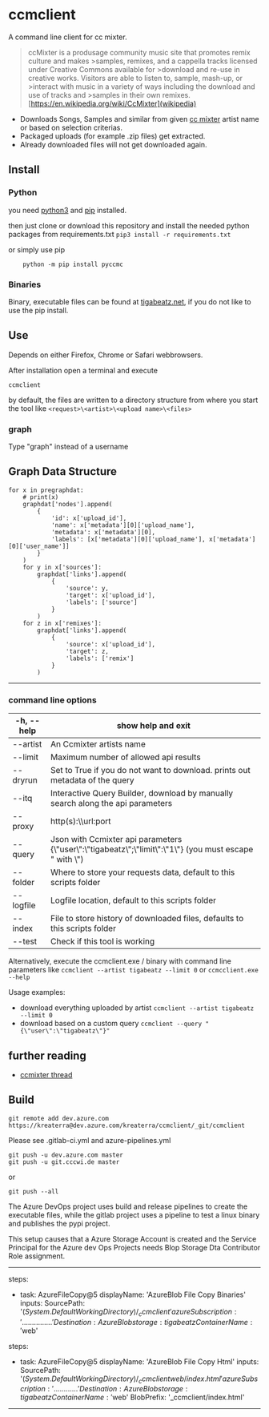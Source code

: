 # ccmclient

A command line client for cc mixter.

> ccMixter is a produsage community music site that promotes remix culture and makes >samples, remixes, and a cappella
> tracks licensed under Creative Commons available for >download and re-use in creative works.
> Visitors are able to listen to, sample, mash-up, or >interact with music in a variety
> of ways including the download and use of tracks and >samples in their own remixes.
> [https://en.wikipedia.org/wiki/CcMixter](wikipedia)

- Downloads Songs, Samples and similar from given [cc mixter](http://ccmixter.org/) artist name or based on selection
  criterias.
- Packaged uploads (for example .zip files) get extracted.
- Already downloaded files will not get downloaded again.

## Install

### Python

you need [python3](https://www.python.org/downloads/) and [pip](https://pip.pypa.io/en/stable/installing/) installed.

then just clone or download this repository and install the needed python packages from
requirements.txt `pip3 install -r requirements.txt`

or simply use pip

        python -m pip install pyccmc

### Binaries

Binary, executable files can be found at [tigabeatz.net](https://tigabeatz.net), if you do not like to use the pip
install.

## Use

Depends on either Firefox, Chrome or Safari webbrowsers.

After installation open a terminal and execute

    ccmclient

by default, the files are written to a directory structure
from where you start the tool like `<request>\<artist>\<upload name>\<files>`


### graph

Type "graph" instead of a username


Graph Data Structure
----

    for x in pregraphdat:
        # print(x)
        graphdat['nodes'].append(
            {
                'id': x['upload_id'],
                'name': x['metadata'][0]['upload_name'],
                'metadata': x['metadata'][0],
                'labels': [x['metadata'][0]['upload_name'], x['metadata'][0]['user_name']]
            }
        )
        for y in x['sources']:
            graphdat['links'].append(
                {
                    'source': y,
                    'target': x['upload_id'],
                    'labels': ['source']
                }
            )
        for z in x['remixes']:
            graphdat['links'].append(
                {
                    'source': x['upload_id'],
                    'target': z,
                    'labels': ['remix']
                }
            )

----

### command line options

| -h, --help | show help and exit                                                                                                           |
|------------|------------------------------------------------------------------------------------------------------------------------------|
| --artist   | An Ccmixter artists name                                                                                                     |
| --limit    | Maximum number of allowed api results                                                                                        |
| --dryrun   | Set to True if you do not want to download. prints out metadata of the query                                                 |
| --itq      | Interactive Query Builder, download by manually search along the api parameters                                              |
| --proxy    | http(s):\\\\url:port                                                                                                         |
| --query    | Json with Ccmixter api parameters         {\\"user\\":\\"tigabeatz\\";\\"limit\\":\\"1\\"}      (you must escape " with \\") |
| --folder   | Where to store your requests data, default to this scripts folder                                                            |
| --logfile  | Logfile location, default to this scripts folder                                                                             |
| --index    | File to store history of downloaded files, defaults to this scripts folder                                                   |
| --test     | Check if this tool is working                                                                                                |

Alternatively, execute the ccmclient.exe / binary with command line parameters like
`ccmclient --artist tigabeatz --limit 0` or `ccmcclient.exe --help`

Usage examples:

- download everything uploaded by artist `ccmclient --artist tigabeatz --limit 0`
- download based on a custom query `ccmclient --query "{\"user\":\"tigabeatz\"}"`

## further reading

- [ccmixter thread](http://ccmixter.org/thread/4155)

## Build

    git remote add dev.azure.com https://kreaterra@dev.azure.com/kreaterra/ccmclient/_git/ccmclient

Please see .gitlab-ci.yml and azure-pipelines.yml

    git push -u dev.azure.com master
    git push -u git.cccwi.de master

or

    git push --all

The Azure DevOps project uses build and release pipelines to create the executable files, while the gitlab project uses a pipeline to test a linux binary and publishes the pypi project. 

This setup causes that a Azure Storage Account is created and the Service Principal for the Azure dev Ops Projects needs Blop Storage Dta Contributor Role assignment.

----

steps:
- task: AzureFileCopy@5
  displayName: 'AzureBlob File Copy Binaries'
  inputs:
    SourcePath: '$(System.DefaultWorkingDirectory)/_ccmclient'
    azureSubscription: '...............'
    Destination: AzureBlob
    storage: tigabeatz
    ContainerName: '$web'

steps:
- task: AzureFileCopy@5
  displayName: 'AzureBlob File Copy Html'
  inputs:
    SourcePath: '$(System.DefaultWorkingDirectory)/_ccmclientweb/index.html'
    azureSubscription: '............'
    Destination: AzureBlob
    storage: tigabeatz
    ContainerName: '$web'
    BlobPrefix: '_ccmclient/index.html'

----